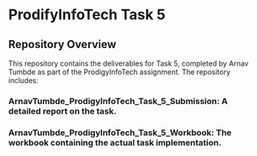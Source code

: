 # ProdifyInfoTech Task 5
## Repository Overview
This repository contains the deliverables for Task 5, completed by Arnav Tumbde as part of the ProdigyInfoTech assignment. The repository includes:

### ArnavTumbde_ProdigyInfoTech_Task_5_Submission: A detailed report on the task.
### ArnavTumbde_ProdigyInfoTech_Task_5_Workbook: The workbook containing the actual task implementation.
